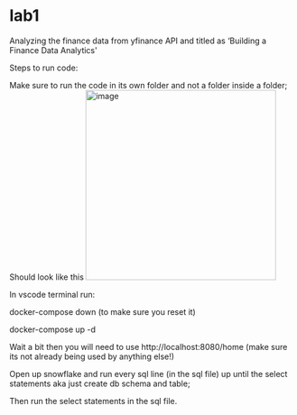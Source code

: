 # lab1
Analyzing the finance data from yfinance API and titled as ‘Building a Finance Data Analytics'

Steps to run code:

Make sure to run the code in its own folder and not a folder inside a folder; Should look like this 
<img width="337" alt="image" src="https://github.com/user-attachments/assets/1044147f-4b9c-490e-92b1-5ef80f7beeb6" />

In vscode terminal run:

docker-compose down (to make sure you reset it)

docker-compose up -d 

Wait a bit then you will need to use http://localhost:8080/home (make sure its not already being used by anything else!)

Open up snowflake and run every sql line (in the sql file) up until the select statements aka just create db schema and table;

Then run the select statements in the sql file. 

